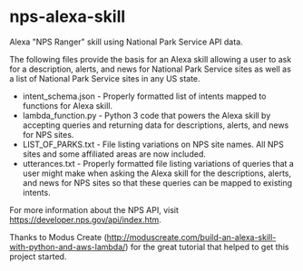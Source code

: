# nps-alexa-skill
Alexa "NPS Ranger" skill using National Park Service API data.

The following files provide the basis for an Alexa skill allowing a user to ask for a description, alerts, and news for National Park Service sites as well as a list of National Park Service sites in any US state.
* intent_schema.json - Properly formatted list of intents mapped to functions for Alexa skill.
* lambda_function.py - Python 3 code that powers the Alexa skill by accepting queries and returning data for descriptions, alerts, and news for NPS sites.
* LIST_OF_PARKS.txt - File listing variations on NPS site names. All NPS sites and some affiliated areas are now included.
* utterances.txt - Properly formatted file listing variations of queries that a user might make when asking the Alexa skill for the descriptions, alerts, and news for NPS sites so that these queries can be mapped to existing intents.

For more information about the NPS API, visit https://developer.nps.gov/api/index.htm.

Thanks to Modus Create (http://moduscreate.com/build-an-alexa-skill-with-python-and-aws-lambda/) for the great tutorial that helped to get this project started.
